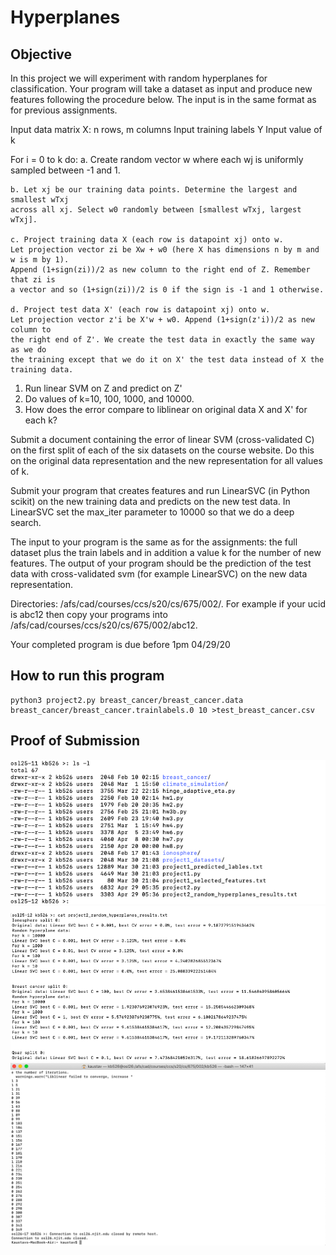 # Hyperplanes

## Objective
In this project we will experiment with random hyperplanes 
for classification. Your program will take a dataset as input and
produce new features following the procedure below. The input is in
the same format as for previous assignments.

Input data matrix X: n rows, m columns
Input training labels Y
Input value of k

For i = 0 to k do:
	a. Create random vector w where each wj is uniformly sampled between -1 and 1.
	
	b. Let xj be our training data points. Determine the largest and smallest wTxj
	across all xj. Select w0 randomly between [smallest wTxj, largest wTxj].

	c. Project training data X (each row is datapoint xj) onto w. 
	Let projection vector zi be Xw + w0 (here X has dimensions n by m and w is m by 1).
	Append (1+sign(zi))/2 as new column to the right end of Z. Remember that zi is
	a vector and so (1+sign(zi))/2 is 0 if the sign is -1 and 1 otherwise.
	
	d. Project test data X' (each row is datapoint xj) onto w. 
	Let projection vector z'i be X'w + w0. Append (1+sign(z'i))/2 as new column to 
	the right end of Z'. We create the test data in exactly the same way as we do
	the training except that we do it on X' the test data instead of X the training data.
	
1. Run linear SVM on Z and predict on Z'
2. Do values of k=10, 100, 1000, and 10000.
3. How does the error compare to liblinear on original data X and X' for each k?

Submit a document containing the error of linear SVM (cross-validated C) on the 
first split of each of the six datasets on the course website. Do this on the original 
data representation and the new representation for all values of k.

Submit your program that creates features and run LinearSVC (in Python scikit)
on the new training data and predicts on the new test data. In LinearSVC set the
max_iter parameter to 10000 so that we do a deep search.

The input to your program is the same as for the assignments: the full dataset
plus the train labels and in addition a value k for the number of new features.
The output of your program should be the prediction of the test data with
cross-validated svm (for example LinearSVC) on the new data representation.

Directories: /afs/cad/courses/ccs/s20/cs/675/002/<ucid>.
For example if your ucid is abc12 then copy your programs into
/afs/cad/courses/ccs/s20/cs/675/002/abc12.

Your completed program is due before 1pm 04/29/20

## How to run this program
```
python3 project2.py breast_cancer/breast_cancer.data breast_cancer/breast_cancer.trainlabels.0 10 >test_breast_cancer.csv
```

## Proof of Submission
![](Proof_of_Submission_Project2_1.png)
![](Proof_of_Submission_Project2_2.png)
![](Proof_of_Submission_Project2_3.png)